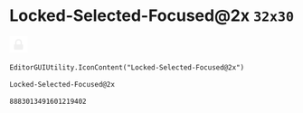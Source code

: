 # Locked-Selected-Focused@2x `32x30`
<img src="/img/Locked-Selected-Focused@2x.png" width=32 height=30>

``` CSharp
EditorGUIUtility.IconContent("Locked-Selected-Focused@2x")
```
```
Locked-Selected-Focused@2x
```
```
8883013491601219402
```
